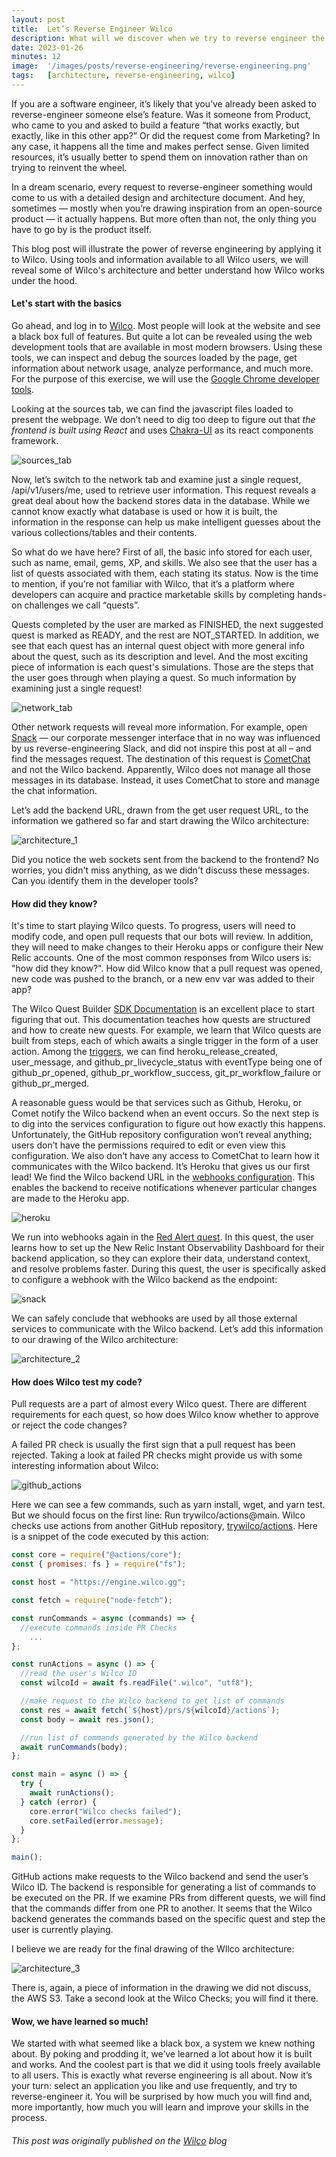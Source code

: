 ```yaml
---
layout: post
title:  Let’s Reverse Engineer Wilco
description: What will we discover when we try to reverse engineer the Wilco web application? And what can we learn from that? Let's find out!
date: 2023-01-26
minutes: 12
image:  '/images/posts/reverse-engineering/reverse-engineering.png'
tags:   [architecture, reverse-engineering, wilco]
---
```


If you are a software engineer, it’s likely that you’ve already been asked to reverse-engineer someone else’s feature. Was it someone from Product, who came to you and asked to build a feature “that works exactly, but exactly, like in this other app?” Or did the request come from Marketing? In any case, it happens all the time and makes perfect sense. Given limited resources, it’s usually better to spend them on innovation rather than on trying to reinvent the wheel.

In a dream scenario, every request to reverse-engineer something would come to us with a detailed design and architecture document. And hey, sometimes — mostly when you’re drawing inspiration from an open-source product — it actually happens. But more often than not, the only thing you have to go by is the product itself. 

This blog post will illustrate the power of reverse engineering by applying it to Wilco. Using tools and information available to all Wilco users, we will reveal some of Wilco's architecture and better understand how Wilco works under the hood.

#### Let's start with the basics
Go ahead, and log in to [Wilco](https://app.wilco.gg/). Most people will look at the website and see a black box full of features. But quite a lot can be revealed using the web development tools that are available in most modern browsers. Using these tools, we can inspect and debug the sources loaded by the page, get information about network usage, analyze performance, and much more. For the purpose of this exercise, we will use the [Google Chrome developer tools](https://developer.chrome.com/docs/devtools/).

Looking at the sources tab, we can find the javascript files loaded to present the webpage. We don’t need to dig too deep to figure out that *the frontend is built using React* and uses [Chakra-UI](https://chakra-ui.com/) as its react components framework.

![sources_tab](/images/posts/reverse-engineering/sources_tab.png)

Now, let’s switch to the network tab and examine just a single request, /api/v1/users/me, used to retrieve user information. This request reveals a great deal about how the backend stores data in the database. While we cannot know exactly what database is used or how it is built, the information in the response can help us make intelligent guesses about the various collections/tables and their contents.

So what do we have here? First of all, the basic info stored for each user, such as name, email, gems, XP, and skills. We also see that the user has a list of quests associated with them, each stating its status. Now is the time to mention, if you’re not familiar with Wilco, that it’s a platform where developers can acquire and practice marketable skills by completing hands-on challenges we call “quests”.

Quests completed by the user are marked as FINISHED, the next suggested quest is marked as READY, and the rest are NOT_STARTED. In addition, we see that each quest has an internal quest object with more general info about the quest, such as its description and level. And the most exciting piece of information is each quest's simulations. Those are the steps that the user goes through when playing a quest. So much information by examining just a single request!

![network_tab](/images/posts/reverse-engineering/network_tab.png)

Other network requests will reveal more information. For example, open [Snack](https://anythink.wilco.gg/chat/) — our corporate messenger interface that in no way was influenced by us reverse-engineering Slack, and did not inspire this post at all – and find the messages request. The destination of this request is [CometChat](https://www.cometchat.com/) and not the Wilco backend. Apparently, Wilco does not manage all those messages in its database. Instead, it uses CometChat to store and manage the chat information.

Let’s add the backend URL, drawn from the get user request URL, to the information we gathered so far and start drawing the Wilco architecture:

![architecture_1](/images/posts/reverse-engineering/architecture_1.png)

Did you notice the web sockets sent from the backend to the frontend? No worries, you didn't miss anything, as we didn't discuss these messages. Can you identify them in the developer tools?

#### How did they know?
It's time to start playing Wilco quests. To progress, users will need to modify code, and open pull requests that our bots will review. In addition, they will need to make changes to their Heroku apps or configure their New Relic accounts. One of the most common responses from Wilco users is: "how did they know?". How did Wilco know that a pull request was opened, new code was pushed to the branch, or a new env var was added to their app?

The Wilco Quest Builder [SDK Documentation](https://dev.trywilco.com/) is an excellent place to start figuring that out. This documentation teaches how quests are structured and how to create new quests. For example, we learn that Wilco quests are built from steps, each of which awaits a single trigger in the form of a user action. Among the [triggers](https://dev.trywilco.com/docs/building-your-quest/triggers-and-payloads.html#triggers), we can find heroku_release_created, user_message, and github_pr_livecycle_status with eventType being one of github_pr_opened, github_pr_workflow_success, git_pr_workflow_failure or github_pr_merged.

A reasonable guess would be that services such as Github, Heroku, or Comet notify the Wilco backend when an event occurs. So the next step is to dig into the services configuration to figure out how exactly this happens. Unfortunately, the GitHub repository configuration won’t reveal anything; users don’t have the permissions required to edit or even view this configuration. We also don’t have any access to CometChat to learn how it communicates with the Wilco backend. It’s Heroku that gives us our first lead! We find the Wilco backend URL in the [webhooks configuration](https://devcenter.heroku.com/articles/app-webhooks). This enables the backend to receive notifications whenever particular changes are made to the Heroku app.

![heroku](/images/posts/reverse-engineering/heroku.png)

We run into webhooks again in the [Red Alert quest](https://www.trywilco.com/quests/red-alert). In this quest, the user learns how to set up the New Relic Instant Observability Dashboard for their backend application, so they can explore their data, understand context, and resolve problems faster. During this quest, the user is specifically asked to configure a webhook with the Wilco backend as the endpoint:

![snack](/images/posts/reverse-engineering/snack.png)

We can safely conclude that webhooks are used by all those external services to communicate with the Wilco backend. Let’s add this information to our drawing of the Wilco architecture:

![architecture_2](/images/posts/reverse-engineering/architecture_2.png)

#### How does Wilco test my code?
Pull requests are a part of almost every Wilco quest. There are different requirements for each quest, so how does Wilco know whether to approve or reject the code changes?

A failed PR check is usually the first sign that a pull request has been rejected. Taking a look at failed PR checks might provide us with some interesting information about Wilco:

![github_actions](/images/posts/reverse-engineering/github_actions.png)

Here we can see a few commands, such as yarn install, wget, and yarn test. But we should focus on the first line: Run trywilco/actions@main. Wilco checks use actions from another GitHub repository, [trywilco/actions](https://github.com/trywilco/actions). Here is a snippet of the code executed by this action:

``` js
const core = require("@actions/core");
const { promises: fs } = require("fs");

const host = "https://engine.wilco.gg";

const fetch = require("node-fetch");

const runCommands = async (commands) => {
  //execute commands inside PR Checks
	...
};

const runActions = async () => {
  //read the user's Wilco ID
  const wilcoId = await fs.readFile(".wilco", "utf8");

  //make request to the Wilco backend to get list of commands
  const res = await fetch(`${host}/prs/${wilcoId}/actions`);
  const body = await res.json();

  //run list of commands generated by the Wilco backend
  await runCommands(body);
};

const main = async () => {
  try {
    await runActions();
  } catch (error) {
    core.error("Wilco checks failed");
    core.setFailed(error.message);
  }
};

main();
```

GitHub actions make requests to the Wilco backend and send the user’s Wilco ID. The backend is responsible for generating a list of commands to be executed on the PR. If we examine PRs from different quests, we will find that the commands differ from one PR to another. It seems that the Wilco backend generates the commands based on the specific quest and step the user is currently playing.

I believe we are ready for the final drawing of the WIlco architecture:

![architecture_3](/images/posts/reverse-engineering/architecture_3.png)

There is, again, a piece of information in the drawing we did not discuss, the AWS S3. Take a second look at the Wilco Checks; you will find it there.

#### Wow, we have learned so much!
We started with what seemed like a black box, a system we knew nothing about. By poking and prodding it, we’ve learned a lot about how it is built and works. And the coolest part is that we did it using tools freely available to all users. This is exactly what reverse engineering is all about. Now it’s your turn: select an application you like and use frequently, and try to reverse-engineer it. You will be surprised by how much you will find and, more importantly, how much you will learn and improve your skills in the process.


###### *This post was originally published on the [Wilco](https://www.trywilco.com/blog) blog*